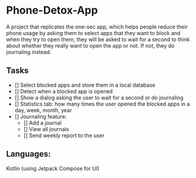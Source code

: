# Phone-Detox-App
 A project that replicates the one-sec app, which helps people reduce their phone usage by asking them to select apps that they want to block and when they try to open them, they will be asked to wait for a second to think about whether they really want to open the app or not. If not, they do journaling instead.

## Tasks
- [] Select blocked apps and store them in a local database
- [] Detect when a blocked app is opened
- [] Show a dialog asking the user to wait for a second or do journaling
- [] Statistics tab: how many times the user opened the blocked apps in a day, week, month, year
- [] Journaling feature: 
    - [] Add a journal
    - [] View all journals
    - [] Send weekly report to the user

## Languages: 
Kotlin (using Jetpack Compose for UI)
